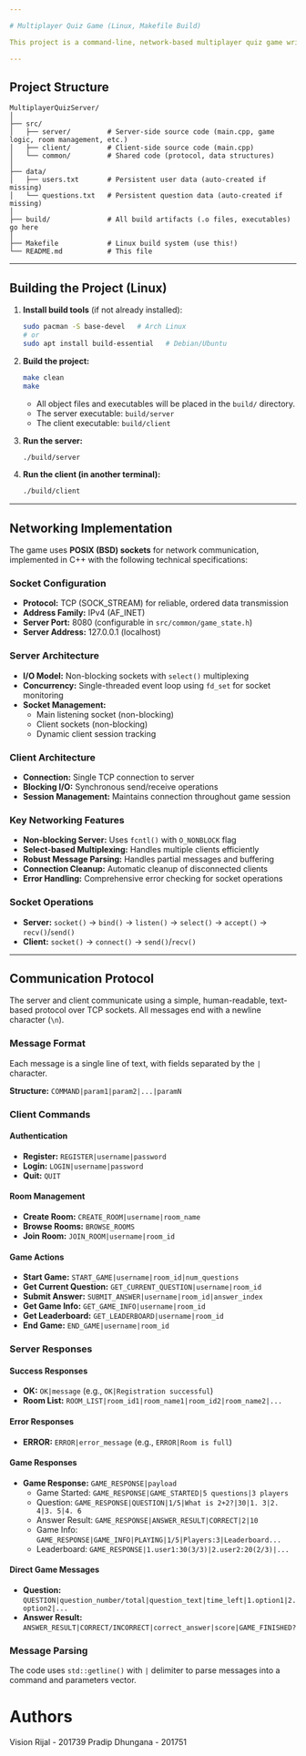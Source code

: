 ```yaml
---

# Multiplayer Quiz Game (Linux, Makefile Build)

This project is a command-line, network-based multiplayer quiz game written in C++. It features a server and client, using low-level POSIX sockets for communication.

---
```


## Project Structure

```
MultiplayerQuizServer/
│
├── src/
│   ├── server/         # Server-side source code (main.cpp, game logic, room management, etc.)
│   ├── client/         # Client-side source code (main.cpp)
│   └── common/         # Shared code (protocol, data structures)
│
├── data/
│   ├── users.txt       # Persistent user data (auto-created if missing)
│   └── questions.txt   # Persistent question data (auto-created if missing)
│
├── build/              # All build artifacts (.o files, executables) go here
│
├── Makefile            # Linux build system (use this!)
└── README.md           # This file
```

---

## Building the Project (Linux)

1. **Install build tools** (if not already installed):
   ```sh
   sudo pacman -S base-devel   # Arch Linux
   # or
   sudo apt install build-essential   # Debian/Ubuntu
   ```

2. **Build the project:**
   ```sh
   make clean
   make
   ```

   - All object files and executables will be placed in the `build/` directory.
   - The server executable: `build/server`
   - The client executable: `build/client`

3. **Run the server:**
   ```sh
   ./build/server
   ```

4. **Run the client (in another terminal):**
   ```sh
   ./build/client
   ```

---

## Networking Implementation

The game uses **POSIX (BSD) sockets** for network communication, implemented in C++ with the following technical specifications:

### Socket Configuration
- **Protocol:** TCP (SOCK_STREAM) for reliable, ordered data transmission
- **Address Family:** IPv4 (AF_INET)
- **Server Port:** 8080 (configurable in `src/common/game_state.h`)
- **Server Address:** 127.0.0.1 (localhost)

### Server Architecture
- **I/O Model:** Non-blocking sockets with `select()` multiplexing
- **Concurrency:** Single-threaded event loop using `fd_set` for socket monitoring
- **Socket Management:**
  - Main listening socket (non-blocking)
  - Client sockets (non-blocking)
  - Dynamic client session tracking

### Client Architecture
- **Connection:** Single TCP connection to server
- **Blocking I/O:** Synchronous send/receive operations
- **Session Management:** Maintains connection throughout game session

### Key Networking Features
- **Non-blocking Server:** Uses `fcntl()` with `O_NONBLOCK` flag
- **Select-based Multiplexing:** Handles multiple clients efficiently
- **Robust Message Parsing:** Handles partial messages and buffering
- **Connection Cleanup:** Automatic cleanup of disconnected clients
- **Error Handling:** Comprehensive error checking for socket operations

### Socket Operations
- **Server:** `socket()` → `bind()` → `listen()` → `select()` → `accept()` → `recv()`/`send()`
- **Client:** `socket()` → `connect()` → `send()`/`recv()`

---

## Communication Protocol

The server and client communicate using a simple, human-readable, text-based protocol over TCP sockets. All messages end with a newline character (`\n`).

### Message Format
Each message is a single line of text, with fields separated by the `|` character.

**Structure:** `COMMAND|param1|param2|...|paramN`

### Client Commands

#### Authentication
- **Register:** `REGISTER|username|password`
- **Login:** `LOGIN|username|password`
- **Quit:** `QUIT`

#### Room Management
- **Create Room:** `CREATE_ROOM|username|room_name`
- **Browse Rooms:** `BROWSE_ROOMS`
- **Join Room:** `JOIN_ROOM|username|room_id`

#### Game Actions
- **Start Game:** `START_GAME|username|room_id|num_questions`
- **Get Current Question:** `GET_CURRENT_QUESTION|username|room_id`
- **Submit Answer:** `SUBMIT_ANSWER|username|room_id|answer_index`
- **Get Game Info:** `GET_GAME_INFO|username|room_id`
- **Get Leaderboard:** `GET_LEADERBOARD|username|room_id`
- **End Game:** `END_GAME|username|room_id`

### Server Responses

#### Success Responses
- **OK:** `OK|message` (e.g., `OK|Registration successful`)
- **Room List:** `ROOM_LIST|room_id1|room_name1|room_id2|room_name2|...`

#### Error Responses
- **ERROR:** `ERROR|error_message` (e.g., `ERROR|Room is full`)

#### Game Responses
- **Game Response:** `GAME_RESPONSE|payload`
  - Game Started: `GAME_RESPONSE|GAME_STARTED|5 questions|3 players`
  - Question: `GAME_RESPONSE|QUESTION|1/5|What is 2+2?|30|1. 3|2. 4|3. 5|4. 6`
  - Answer Result: `GAME_RESPONSE|ANSWER_RESULT|CORRECT|2|10`
  - Game Info: `GAME_RESPONSE|GAME_INFO|PLAYING|1/5|Players:3|Leaderboard...`
  - Leaderboard: `GAME_RESPONSE|1.user1:30(3/3)|2.user2:20(2/3)|...`

#### Direct Game Messages
- **Question:** `QUESTION|question_number/total|question_text|time_left|1.option1|2.option2|...`
- **Answer Result:** `ANSWER_RESULT|CORRECT/INCORRECT|correct_answer|score|GAME_FINISHED?`

### Message Parsing
The code uses `std::getline()` with `|` delimiter to parse messages into a command and parameters vector.


# Authors
Vision Rijal - 201739
Pradip Dhungana - 201751
